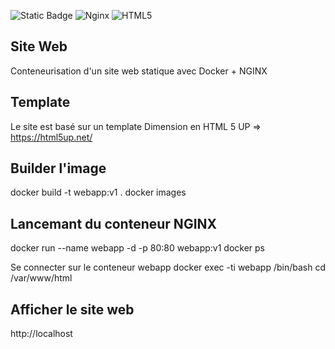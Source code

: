 ![Static Badge](https://img.shields.io/badge/Docker-2CA5E0?style=for-the-badge&logo=docker&logoColor=white)     ![Nginx](https://img.shields.io/badge/nginx-%23009639.svg?style=for-the-badge&logo=nginx&logoColor=white)     ![HTML5](https://img.shields.io/badge/html5-%23E34F26.svg?style=for-the-badge&logo=html5&logoColor=white)

Site Web
----------------------

Conteneurisation d'un site web statique avec Docker + NGINX


Template
----------------------

Le site est basé sur un template Dimension en HTML 5 UP => https://html5up.net/


Builder l'image
----------------------

docker build -t webapp:v1 .
docker images


Lancemant du conteneur NGINX
----------------------

docker run --name webapp -d -p 80:80 webapp:v1
docker ps

Se connecter sur le conteneur webapp
docker exec -ti webapp /bin/bash
cd /var/www/html


Afficher le site web
----------------------

http://localhost




